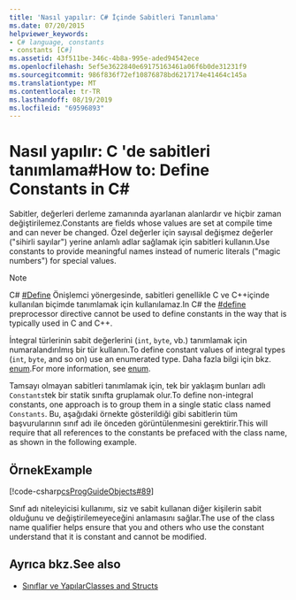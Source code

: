 ```yaml
---
title: 'Nasıl yapılır: C# İçinde Sabitleri Tanımlama'
ms.date: 07/20/2015
helpviewer_keywords:
- C# language, constants
- constants [C#]
ms.assetid: 43f511be-346c-4b8a-995e-aded94542ece
ms.openlocfilehash: 5ef5e3622840e69175163461a06f6b0de31231f9
ms.sourcegitcommit: 986f836f72ef10876878bd6217174e41464c145a
ms.translationtype: MT
ms.contentlocale: tr-TR
ms.lasthandoff: 08/19/2019
ms.locfileid: "69596893"
---
```

# <a name="how-to-define-constants-in-c"></a><span data-ttu-id="59dc7-102">Nasıl yapılır: C 'de sabitleri tanımlama\#</span><span class="sxs-lookup"><span data-stu-id="59dc7-102">How to: Define Constants in C\#</span></span>
<span data-ttu-id="59dc7-103">Sabitler, değerleri derleme zamanında ayarlanan alanlardır ve hiçbir zaman değiştirilemez.</span><span class="sxs-lookup"><span data-stu-id="59dc7-103">Constants are fields whose values are set at compile time and can never be changed.</span></span> <span data-ttu-id="59dc7-104">Özel değerler için sayısal değişmez değerler ("sihirli sayılar") yerine anlamlı adlar sağlamak için sabitleri kullanın.</span><span class="sxs-lookup"><span data-stu-id="59dc7-104">Use constants to provide meaningful names instead of numeric literals ("magic numbers") for special values.</span></span>  
  
> [!NOTE]
>  <span data-ttu-id="59dc7-105">C# [#Define](../../language-reference/preprocessor-directives/preprocessor-define.md) Önişlemci yönergesinde, sabitleri genellikle C ve C++içinde kullanılan biçimde tanımlamak için kullanılamaz.</span><span class="sxs-lookup"><span data-stu-id="59dc7-105">In C# the [#define](../../language-reference/preprocessor-directives/preprocessor-define.md) preprocessor directive cannot be used to define constants in the way that is typically used in C and C++.</span></span>  
  
 <span data-ttu-id="59dc7-106">İntegral türlerinin sabit değerlerini (`int`, `byte`, vb.) tanımlamak için numaralandırılmış bir tür kullanın.</span><span class="sxs-lookup"><span data-stu-id="59dc7-106">To define constant values of integral types (`int`, `byte`, and so on) use an enumerated type.</span></span> <span data-ttu-id="59dc7-107">Daha fazla bilgi için bkz. [enum](../../language-reference/keywords/enum.md).</span><span class="sxs-lookup"><span data-stu-id="59dc7-107">For more information, see [enum](../../language-reference/keywords/enum.md).</span></span>  
  
 <span data-ttu-id="59dc7-108">Tamsayı olmayan sabitleri tanımlamak için, tek bir yaklaşım bunları adlı `Constants`tek bir statik sınıfta gruplamak olur.</span><span class="sxs-lookup"><span data-stu-id="59dc7-108">To define non-integral constants, one approach is to group them in a single static class named `Constants`.</span></span> <span data-ttu-id="59dc7-109">Bu, aşağıdaki örnekte gösterildiği gibi sabitlerin tüm başvurularının sınıf adı ile önceden görüntülenmesini gerektirir.</span><span class="sxs-lookup"><span data-stu-id="59dc7-109">This will require that all references to the constants be prefaced with the class name, as shown in the following example.</span></span>  
  
## <a name="example"></a><span data-ttu-id="59dc7-110">Örnek</span><span class="sxs-lookup"><span data-stu-id="59dc7-110">Example</span></span>  
 [!code-csharp[csProgGuideObjects#89](~/samples/snippets/csharp/VS_Snippets_VBCSharp/csProgGuideObjects/CS/Objects.cs#89)]  
  
 <span data-ttu-id="59dc7-111">Sınıf adı niteleyicisi kullanımı, siz ve sabit kullanan diğer kişilerin sabit olduğunu ve değiştirilemeyeceğini anlamasını sağlar.</span><span class="sxs-lookup"><span data-stu-id="59dc7-111">The use of the class name qualifier helps ensure that you and others who use the constant understand that it is constant and cannot be modified.</span></span>  
  
## <a name="see-also"></a><span data-ttu-id="59dc7-112">Ayrıca bkz.</span><span class="sxs-lookup"><span data-stu-id="59dc7-112">See also</span></span>

- [<span data-ttu-id="59dc7-113">Sınıflar ve Yapılar</span><span class="sxs-lookup"><span data-stu-id="59dc7-113">Classes and Structs</span></span>](./index.md)
